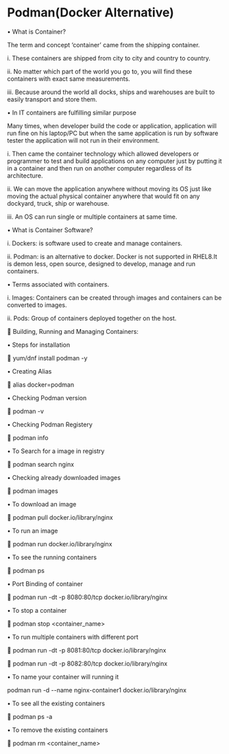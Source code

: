 # Podman(Docker Alternative)
•	What is Container?

The term and concept ‘container’ came from the shipping container.

i.	These containers are shipped from city to city and country to country.

ii.	No matter which part of the world you go to, you will find these containers with exact same measurements.

iii.	Because around the world all docks, ships and warehouses are built to easily transport and store them.

•	In IT containers are fulfilling similar purpose

Many times, when developer build the code or application, application will run fine on his laptop/PC but when the same application is run by software tester the application will not run in their environment.

i.	Then came the container technology which allowed developers or programmer to test and build applications on any computer just by putting it in a container and then run on another computer regardless of its architecture.

ii.	We can move the application anywhere without moving its OS just like moving the actual physical container anywhere that would fit on any dockyard, truck, ship or warehouse.

iii.	An OS can run single or multiple containers at same time.

•	What is Container Software?

i.	Dockers:  is software used to create and manage containers.

ii.	Podman:  is an alternative to docker. Docker is not supported in RHEL8.It is demon less, open source, designed to develop, manage and run containers.

•	Terms associated with containers.

i.	Images: Containers can be created through images and containers can be converted to images.

ii.	Pods: Group of containers deployed together on the host.

	Building, Running and Managing Containers:

•	Steps for installation

	yum/dnf install podman -y

•	Creating Alias

	alias docker=podman

•	Checking Podman version

	podman -v

•	Checking Podman Registery

	podman info

•	To Search for a image in registry

	podman search nginx

•	Checking already downloaded images

	podman images

•	To download an image

	podman pull docker.io/library/nginx

•	To run an image

	podman run docker.io/library/nginx

•	To see the running containers

	podman ps

•	Port Binding of container

	podman run -dt -p 8080:80/tcp docker.io/library/nginx

•	To stop a container

	podman stop <container_name>

•	To run multiple containers with different port

	podman run -dt -p 8081:80/tcp docker.io/library/nginx

	podman run -dt -p 8082:80/tcp docker.io/library/nginx

•	To name your container will running it

podman run -d --name nginx-container1 docker.io/library/nginx

•	To see all the existing containers

	podman ps -a

•	To remove the existing containers

	podman rm <container_name>
